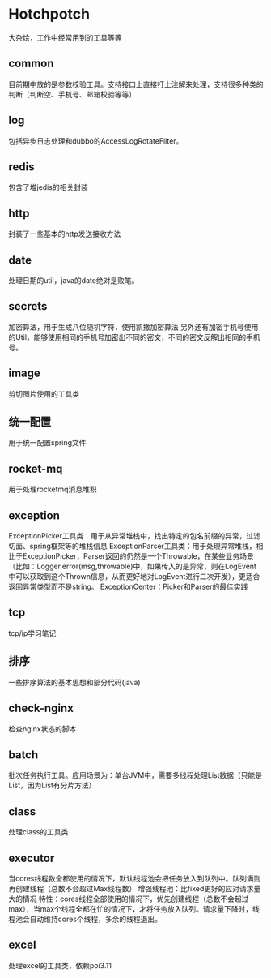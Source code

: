 # Hotchpotch
大杂烩，工作中经常用到的工具等等

## common
目前期中放的是参数校验工具。支持接口上直接打上注解来处理，支持很多种类的判断（判断空、手机号、邮箱校验等等）

## log
包括异步日志处理和dubbo的AccessLogRotateFilter。

## redis
包含了堆jedis的相关封装

## http
封装了一些基本的http发送接收方法

## date
处理日期的util，java的date绝对是败笔。

## secrets
加密算法，用于生成八位随机字符，使用凯撒加密算法
另外还有加密手机号使用的Util，能够使用相同的手机号加密出不同的密文，不同的密文反解出相同的手机号。

## image
剪切图片使用的工具类

## 统一配置
用于统一配置spring文件

## rocket-mq
用于处理rocketmq消息堆积

## exception
ExceptionPicker工具类：用于从异常堆栈中，找出特定的包名前缀的异常，过滤切面、spring框架等的堆栈信息
ExceptionParser工具类：用于处理异常堆栈，相比于ExceptionPicker，Parser返回的仍然是一个Throwable，在某些业务场景（比如：Logger.error(msg,throwable)中，如果传入的是异常，则在LogEvent中可以获取到这个Thrown信息，从而更好地对LogEvent进行二次开发），更适合返回异常类型而不是string。
ExceptionCenter：Picker和Parser的最佳实践

## tcp
tcp/ip学习笔记

## 排序
一些排序算法的基本思想和部分代码(java)

## check-nginx
检查nginx状态的脚本

## batch
批次任务执行工具。应用场景为：单台JVM中，需要多线程处理List数据（只能是List，因为List有分片方法）

## class
处理class的工具类

## executor
当cores线程数全都使用的情况下，默认线程池会把任务放入到队列中。队列满则再创建线程（总数不会超过Max线程数）
增强线程池：比fixed更好的应对请求量大的情况
特性：cores线程全部使用的情况下，优先创建线程（总数不会超过max），当max个线程全都在忙的情况下，才将任务放入队列。请求量下降时，线程池会自动维持cores个线程，多余的线程退出。

## excel
处理excel的工具类，依赖poi3.11
